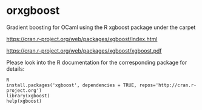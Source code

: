 # orxgboost
Gradient boosting for OCaml using the R xgboost package under the carpet

https://cran.r-project.org/web/packages/xgboost/index.html

https://cran.r-project.org/web/packages/xgboost/xgboost.pdf

Please look into the R documentation for the corresponding package for
details:

```
R
install.packages('xgboost', dependencies = TRUE, repos='http://cran.r-project.org')
library(xgboost)
help(xgboost)
````
